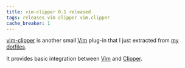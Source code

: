 ```yaml
---
title: vim-clipper 0.1 released
tags: releases vim clipper vim.clipper
cache_breaker: 1
---
```


[vim-clipper](https://github.com/wincent/vim-clipper) is another small [Vim](/wiki/Vim) plug-in that I just extracted from [my dotfiles](https://github.com/wincent/wincent).

It provides basic integration between [Vim](/wiki/Vim) and [Clipper](/wiki/Clipper).
